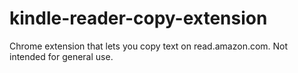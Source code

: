 # kindle-reader-copy-extension
Chrome extension that lets you copy text on read.amazon.com. Not intended for general use. 
